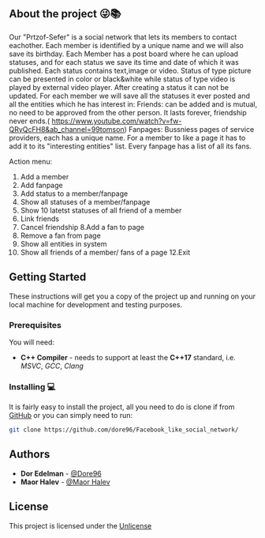 ## About the project 😜📚

Our "Prtzof-Sefer" is a social network that lets its members to contact eachother.
Each member is identified by a unique name and we will also save its birthday.
Each Member has a post board where he can upload statuses, and for each status we save its time and date of which it was published.
Each status contains text,image or video.
Status of type picture can be presented in color or black&white while status of type video is played by external video player.
After creating a status it can not be updated.
For each member we will save all the statuses it ever posted and all the entities which he has interest in:
Friends: can be added and is mutual, no need to be approved from the other person.
It lasts forever, friendship never ends.(
https://www.youtube.com/watch?v=fw-QRyQcFH8&ab_channel=99tomson)
Fanpages: Bussniess pages of service providers, each has a unique name.
For a member to like a page it has to add it to its "interesting entities" list.
Every fanpage has a list of all its fans.

Action menu:
1. Add a member
2. Add fanpage
3. Add status to a member/fanpage
4. Show all statuses of a member/fanpage
5. Show 10 latetst statuses of all friend of a member
6. Link friends
7. Cancel friendship
8.Add a fan to page
9. Remove a fan from page
10. Show all entities in system
11. Show all friends of a member/ fans of a page
12.Exit

## Getting Started

These instructions will get you a copy of the project up and running on your local
machine for development and testing purposes.

### Prerequisites

You will need:

* **C++ Compiler** - needs to support at least the **C++17** standard, i.e. *MSVC*,
*GCC*, *Clang*

### Installing 💻

It is fairly easy to install the project, all you need to do is clone if from
[GitHub](https://github.com/dore96/Facebook_like_social_network) or you can simply need to run:

```bash
git clone https://github.com/dore96/Facebook_like_social_network/
```

## Authors
* **Dor Edelman** - [@Dore96](https://github.com/dore96)
* **Maor Halev** - [@Maor Halev](https://github.com/MaorHalev)

## License

This project is licensed under the [Unlicense](https://unlicense.org/)
